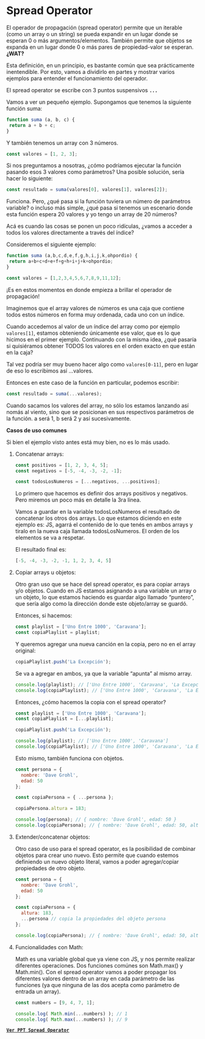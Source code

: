 # **Spread Operator**

El operador de propagación (spread operator) permite que un iterable (como un array o un string) se pueda expandir en un lugar donde se esperan 0 o más argumentos/elementos. También permite que objetos se expanda en un lugar donde 0 o más pares de propiedad-valor se esperan. **¿WAT?**

Esta definición, en un principio, es bastante común que sea prácticamente inentendible. Por esto, vamos a dividirlo en partes y mostrar varios ejemplos para entender el funcionamiento del operador.

El spread operator se escribe con 3 puntos suspensivos **`...`**

Vamos a ver un pequeño ejemplo. Supongamos que tenemos la siguiente función suma:

```js
function suma (a, b, c) {
 return a + b + c;
}
```

Y también tenemos un array con 3 números.

```js
const valores = [1, 2, 3];
```

Si nos preguntamos a nosotras, ¿cómo podríamos ejecutar la función pasando esos 3 valores como parámetros? Una posible solución, sería hacer lo siguiente:

```js
const resultado = suma(valores[0], valores[1], valores[2]);
```

Funciona. Pero, ¿qué pasa si la función tuviera un número de parámetros variable? o incluso más simple, ¿qué pasa si tenemos un escenario donde esta función espera 20 valores y yo tengo un array de 20 números?

Acá es cuando las cosas se ponen un poco ridículas, ¿vamos a acceder a todos los valores directamente a través del índice?

Consideremos el siguiente ejemplo:

```js
function suma (a,b,c,d,e,f,g,h,i,j,k,ohpordio) {
 return a+b+c+d+e+f+g+h+i+j+k+ohpordio;
}

const valores = [1,2,3,4,5,6,7,8,9,11,12];
```

¡Es en estos momentos en donde empieza a brillar el operador de propagación!

Imaginemos que el array valores de números es una caja que contiene todos estos números en forma muy ordenada, cada uno con un índice.

Cuando accedemos al valor de un índice del array como por ejemplo `valores[1]`, estamos obteniendo únicamente ese valor, que es lo que hicimos en el primer ejemplo. Continuando con la misma idea, ¿qué pasaría si quisiéramos obtener TODOS los valores en el orden exacto en que están en la caja?

Tal vez podría ser muy bueno hacer algo como `valores[0-11]`, pero en lugar de eso lo escribimos así ...valores.

Entonces en este caso de la función en particular, podemos escribir:

```js
const resultado = suma(...valores);
```

Cuando sacamos los valores del array, no sólo los estamos lanzando así nomás al viento, sino que se posicionan en sus respectivos parámetros de la función. a será 1, b será 2 y así sucesivamente.

**Casos de uso comunes**

Si bien el ejemplo visto antes está muy bien, no es lo más usado.

1. Concatenar arrays:

    ```js
    const positivos = [1, 2, 3, 4, 5];
    const negativos = [-5, -4, -3, -2, -1];

    const todosLosNumeros = [...negativos, ...positivos];
    ```

    Lo primero que hacemos es definir dos arrays positivos y negativos. Pero miremos un poco más en detalle la 3ra línea.

    Vamos a guardar en la variable todosLosNumeros el resultado de concatenar los otros dos arrays.
    Lo que estamos diciendo en este ejemplo es: JS, agarrá el contenido de lo que tenés en ambos arrays y tiralo en la nueva caja llamada todosLosNumeros. El orden de los elementos se va a respetar.

    El resultado final es:

    ```js
    [-5, -4, -3, -2, -1, 1, 2, 3, 4, 5]
    ```

2. Copiar arrays u objetos:

    Otro gran uso que se hace del spread operator, es para copiar arrays y/o objetos. Cuando en JS estamos asignando a una variable un array o un objeto, lo que estamos haciendo es guardar algo llamado “puntero”, que sería algo como la dirección donde este objeto/array se guardó.

    Entonces, si hacemos:

    ```js
    const playlist = ['Uno Entre 1000', 'Caravana'];
    const copiaPlaylist = playlist;
    ```

    Y queremos agregar una nueva canción en la copia, pero no en el array original:

    ```js
    copiaPlaylist.push('La Excepción');
    ```

    Se va a agregar en ambos, ya que la variable “apunta” al mismo array.

    ```js
    console.log(playlist); // ['Uno Entre 1000', 'Caravana', 'La Excepción']
    console.log(copiaPlaylist); // ['Uno Entre 1000', 'Caravana', 'La Excepción']
    ```

    Entonces, ¿cómo hacemos la copia con el spread operator?

    ```js
    const playlist = ['Uno Entre 1000', 'Caravana'];
    const copiaPlaylist = [...playlist];

    copiaPlaylist.push('La Excepción');

    console.log(playlist); // ['Uno Entre 1000', 'Caravana']
    console.log(copiaPlaylist); // ['Uno Entre 1000', 'Caravana', 'La Excepción']
    ```

    Esto mismo, también funciona con objetos.

    ```js
    const persona = {
      nombre: 'Dave Grohl',
      edad: 50
    };

    const copiaPersona = { ...persona };

    copiaPersona.altura = 183;

    console.log(persona); // { nombre: 'Dave Grohl', edad: 50 }
    console.log(copiaPersona); // { nombre: 'Dave Grohl', edad: 50, altura: 183 }
    ```

3. Extender/concatenar objetos:

    Otro caso de uso para el spread operator, es la posibilidad de combinar objetos para crear uno nuevo. Esto permite que cuando estemos definiendo un nuevo objeto literal, vamos a poder agregar/copiar propiedades de otro objeto.

    ```js
    const persona = {
      nombre: 'Dave Grohl',
      edad: 50
    };

    const copiaPersona = {
      altura: 183,
      ...persona // copia la propiedades del objeto persona
    };

    console.log(copiaPersona); // { nombre: 'Dave Grohl', edad: 50, altura: 183 }
    ```

4. Funcionalidades con Math:

    Math es una variable global que ya viene con JS, y nos permite realizar diferentes operaciones. Dos funciones comúnes son Math.max() y Math.min(). Con el spread operator vamos a poder propagar los diferentes valores dentro de un array en cada parámetro de las funciones (ya que ninguna de las dos acepta como parámetro de entrada un array).

    ```js
    const numbers = [9, 4, 7, 1];

    console.log( Math.min(...numbers) ); // 1
    console.log( Math.max(...numbers) ); // 9
    ```

[**`Ver PPT Spread Operator`**](clase_3.pdf)
